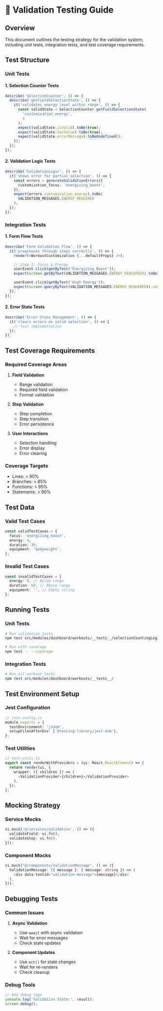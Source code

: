 # 🧪 Validation Testing Guide

## Overview

This document outlines the testing strategy for the validation system, including unit tests, integration tests, and test coverage requirements.

## Test Structure

### Unit Tests

#### 1. Selection Counter Tests

```typescript
describe('SelectionCounter', () => {
  describe('getFieldSelectionState', () => {
    it('validates energy level within range', () => {
      const validState = SelectionCounter.getFieldSelectionState(
        'customization_energy',
        4
      );
      expect(validState.isValid).toBe(true);
      expect(validState.hasValue).toBe(true);
      expect(validState.errorMessage).toBeUndefined();
    });
  });
});
```

#### 2. Validation Logic Tests

```typescript
describe('ValidationLogic', () => {
  it('shows error for partial selection', () => {
    const errors = generateValidationErrors({
      customization_focus: 'energizing_boost',
    });
    expect(errors.customization_energy).toBe(
      VALIDATION_MESSAGES.ENERGY_REQUIRED
    );
  });
});
```

### Integration Tests

#### 1. Form Flow Tests

```typescript
describe('Form Validation Flow', () => {
  it('progresses through steps correctly', () => {
    render(<WorkoutCustomization {...defaultProps} />);

    // Step 1: Focus & Energy
    userEvent.click(getByText('Energizing Boost'));
    expect(screen.getByText(VALIDATION_MESSAGES.ENERGY_REQUIRED)).toBeInTheDocument();

    userEvent.click(getByText('High Energy'));
    expect(screen.queryByText(VALIDATION_MESSAGES.ENERGY_REQUIRED)).not.toBeInTheDocument();
  });
});
```

#### 2. Error State Tests

```typescript
describe('Error State Management', () => {
  it('clears errors on valid selection', () => {
    // Test implementation
  });
});
```

## Test Coverage Requirements

### Required Coverage Areas

1. **Field Validation**
   - Range validation
   - Required field validation
   - Format validation

2. **Step Validation**
   - Step completion
   - Step transition
   - Error persistence

3. **User Interactions**
   - Selection handling
   - Error display
   - Error clearing

### Coverage Targets

- Lines: > 90%
- Branches: > 85%
- Functions: > 95%
- Statements: > 90%

## Test Data

### Valid Test Cases

```typescript
const validTestCases = {
  focus: 'energizing_boost',
  energy: 4,
  duration: 30,
  equipment: 'bodyweight',
};
```

### Invalid Test Cases

```typescript
const invalidTestCases = {
  energy: 0, // Below range
  duration: 60, // Above range
  equipment: '', // Empty string
};
```

## Running Tests

### Unit Tests

```bash
# Run validation tests
npm test src/modules/dashboard/workouts/__tests__/selectionCountingLogic.test.ts

# Run with coverage
npm test -- --coverage
```

### Integration Tests

```bash
# Run all workout tests
npm test src/modules/dashboard/workouts/__tests__/
```

## Test Environment Setup

### Jest Configuration

```typescript
// jest.config.js
module.exports = {
  testEnvironment: 'jsdom',
  setupFilesAfterEnv: ['@testing-library/jest-dom'],
};
```

### Test Utilities

```typescript
// test-utils.ts
export const renderWithProviders = (ui: React.ReactElement) => {
  return render(ui, {
    wrapper: ({ children }) => (
      <ValidationProvider>{children}</ValidationProvider>
    ),
  });
};
```

## Mocking Strategy

### Service Mocks

```typescript
vi.mock('@/services/validation', () => ({
  validateField: vi.fn(),
  validateStep: vi.fn(),
}));
```

### Component Mocks

```typescript
vi.mock("@/components/ValidationMessage", () => ({
  ValidationMessage: ({ message }: { message: string }) => (
    <div data-testid="validation-message">{message}</div>
  ),
}));
```

## Debugging Tests

### Common Issues

1. **Async Validation**
   - Use `await` with async validation
   - Wait for error messages
   - Check state updates

2. **Component Updates**
   - Use `act()` for state changes
   - Wait for re-renders
   - Check cleanup

### Debug Tools

```typescript
// Add debug logs
console.log('Validation State:', result);
screen.debug();
```

